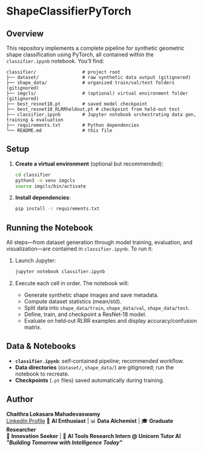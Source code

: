 # ShapeClassifierPyTorch

## Overview

This repository implements a complete pipeline for synthetic geometric shape classification using PyTorch, all contained within the `classifier.ipynb` notebook. You’ll find:

```
classifier/                 # project root
├── dataset/                # raw synthetic data output (gitignored)
├── shape_data/             # organized train/val/test folders (gitignored)
├── imgcls/                 # (optional) virtual environment folder (gitignored)
├── best_resnet18.pt        # saved model checkpoint
├── best_resnet18_RLRRheldout.pt # checkpoint from held-out test
├── classifier.ipynb        # Jupyter notebook orchestrating data gen, training & evaluation
├── requirements.txt        # Python dependencies
└── README.md               # this file
```

## Setup

1. **Create a virtual environment** (optional but recommended):

   ```bash
   cd classifier
   python3 -m venv imgcls
   source imgcls/bin/activate
   ```

2. **Install dependencies**:

   ```bash
   pip install -r requirements.txt
   ```

## Running the Notebook

All steps—from dataset generation through model training, evaluation, and visualization—are contained in `classifier.ipynb`. To run it:

1. Launch Jupyter:

   ```bash
   jupyter notebook classifier.ipynb
   ```
2. Execute each cell in order. The notebook will:

   * Generate synthetic shape images and save metadata.
   * Compute dataset statistics (mean/std).
   * Split data into `shape_data/train`, `shape_data/val`, `shape_data/test`.
   * Define, train, and checkpoint a ResNet‑18 model.
   * Evaluate on held‑out RLRR examples and display accuracy/confusion matrix.

## Data & Notebooks

* **`classifier.ipynb`**: self‑contained pipeline; recommended workflow.
* **Data directories** (`dataset/`, `shape_data/`) are gitignored; run the notebook to recreate.
* **Checkpoints** (`.pt` files) saved automatically during training.



## Author

**Chaithra Lokasara Mahadevaswamy**  
[LinkedIn Profile](https://www.linkedin.com/in/chaithra-lokasara-mahadevaswamy-5bb076214/) 
🧠 **AI Enthusiast** | 📊 **Data Alchemist** | 🎓 **Graduate Researcher**  
🚀 **Innovation Seeker** | 🌟 **AI Tools Research Intern @ Unicorn Tutor AI**  
**_"Building Tomorrow with Intelligence Today"_**
